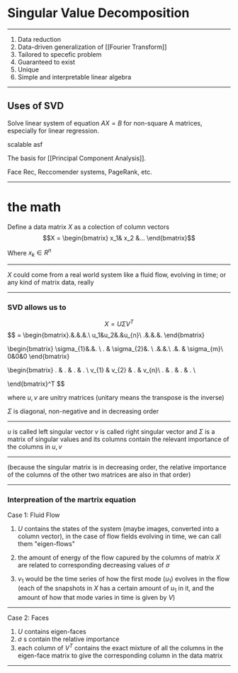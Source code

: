 # Singular Value Decomposition

---

1. Data reduction
2. Data-driven generalization of [[Fourier Transform]]
3. Tailored to specefic problem 
4. Guaranteed to exist
5. Unique
6. Simple and interpretable linear algebra


---

## Uses of SVD
Solve linear system of equation $AX=B$ for non-square A matrices, especially for linear regression.

scalable asf

The basis for [[Principal Component Analysis]].

Face Rec, Reccomender systems, PageRank, etc. 

---

# the math

Define a data matrix $X$ as a colection of column vectors
$$X = \begin{bmatrix}
x_1&
x_2
&...
\end{bmatrix}$$

Where $x_{k} \in R^n$  

---

$X$ could come from a real world system like a fluid flow, evolving in time; or any kind of matrix data, really

---

### SVD allows us to 
$$X = U\Sigma V^T$$
$$
= \begin{bmatrix}.&.&.&.\\ u_1&u_2&.&u_{n}\\ .&.&.&. \end{bmatrix}

\begin{bmatrix}
\sigma_{1}&.&. \\
 . & \sigma_{2}&. \\
 .&.&.\\
 .&. & \sigma_{m}\\
 0&0&0
 \end{bmatrix}


\begin{bmatrix}
. & .  & . & .  \\
v_{1} & v_{2} & . & v_{n}\\
. & .  & . & .  \\

\end{bmatrix}^T 
$$


where $u, v$ are unitry matrices (unitary means the transpose is the inverse)

$\Sigma$ is diagonal, non-negative and in decreasing order

---

$u$ is called left singular vector
$v$ is called right singular vector
and $\Sigma$ is a matrix of singular values and its columns contain the relevant importance of the columns in $u, v$


--- 

(because the singular matrix is in decreasing order, the relative importance of the columns of the other two matrices are also in that order)

---

 ### Interpreation of the martrix equation
 Case 1: Fluid Flow
 
1.	$U$ contains the states of the system (maybe images, converted into a column vector), in the case of flow fields evolving in time, we can call them "eigen-flows"
	
2. the amount of energy of the flow capured by the columns of matrix $X$ are related to corresponding decreasing values of $\sigma$ 

3. $v_1$ would be the time series of how the first mode ($u_{1}$) evolves in the flow (each of the snapshots in $X$ has a certain amount of $u_{1}$ in it, and the amount of how that mode varies in time is given by $V$)

---

Case 2: Faces
1. $U$ contains eigen-faces
2. $\sigma$ s contain the relative importance 
3. each column of $V^{T}$ contains the exact mixture of all the columns in the eigen-face matrix to give the corresponding column in the data matrix

---

